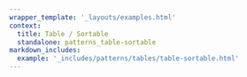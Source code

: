 ```yaml
---
wrapper_template: '_layouts/examples.html'
context:
  title: Table / Sortable
  standalone: patterns_table-sortable
markdown_includes:
  example: '_includes/patterns/tables/table-sortable.html'
---
```

